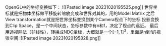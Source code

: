 OpenGL中的坐标变换如下：
![[Pasted image 20231020195525.png]]
世界坐标就是把物体坐标做平移旋转缩放变成和世界对其的，用的Model Matrix
之后View transformation就是把世界坐标变换到某个Camera视点下的坐标
投影变换到Clip Space，是一个中间状态，坐标参数中有n和f，决定了视点的远近。
最后用透视除法（非线性），转换成NDC坐标，大概就是一个$[-1,1]^3$，里面是n到f的视锥空间
![[Pasted image 20231020195828.png]]
